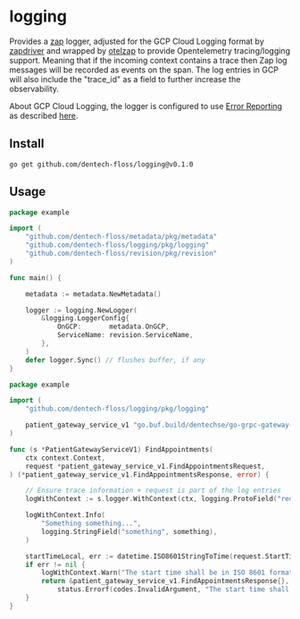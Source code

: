 # logging

Provides a [zap](https://github.com/uber-go/zap) logger, adjusted for the GCP Cloud Logging format by [zapdriver](https://github.com/blendle/zapdriver) and wrapped by [otelzap](https://github.com/uptrace/opentelemetry-go-extra/tree/main/otelzap) to provide Opentelemetry tracing/logging support. Meaning that if the incoming context contains a trace then Zap log messages will be recorded as events on the span. The log entries in GCP will also include the "trace_id" as a field to further increase the observability.

About GCP Cloud Logging, the logger is configured to use [Error Reporting](https://cloud.google.com/error-reporting) as described [here](https://github.com/blendle/zapdriver#using-error-reporting).

## Install

```
go get github.com/dentech-floss/logging@v0.1.0
```

## Usage

```go
package example

import (
    "github.com/dentech-floss/metadata/pkg/metadata"
    "github.com/dentech-floss/logging/pkg/logging"
    "github.com/dentech-floss/revision/pkg/revision"
)

func main() {

    metadata := metadata.NewMetadata()

    logger := logging.NewLogger(
        &logging.LoggerConfig{
            OnGCP:       metadata.OnGCP,
            ServiceName: revision.ServiceName,
        },
    )
    defer logger.Sync() // flushes buffer, if any
}
```

```go
package example

import (
    "github.com/dentech-floss/logging/pkg/logging"

    patient_gateway_service_v1 "go.buf.build/dentechse/go-grpc-gateway-openapiv2/dentechse/patient-api-gateway/api/patient/v1"
)

func (s *PatientGatewayServiceV1) FindAppointments(
    ctx context.Context,
    request *patient_gateway_service_v1.FindAppointmentsRequest,
) (*patient_gateway_service_v1.FindAppointmentsResponse, error) {

    // Ensure trace information + request is part of the log entries
    logWithContext := s.logger.WithContext(ctx, logging.ProtoField("request", request))

    logWithContext.Info(
        "Something something...",
        logging.StringField("something", something),
    )

    startTimeLocal, err := datetime.ISO8601StringToTime(request.StartTime)
    if err != nil {
        logWithContext.Warn("The start time shall be in ISO 8601 format", logging.ErrorField(err))
        return &patient_gateway_service_v1.FindAppointmentsResponse{},
            status.Errorf(codes.InvalidArgument, "The start time shall be in ISO 8601 format")
    }
}

```